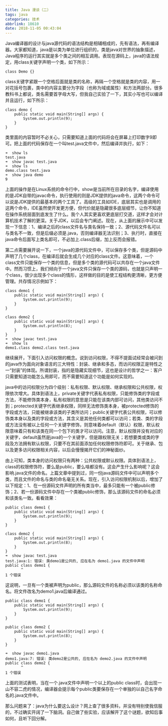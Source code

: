 ```yaml
---
title: Java 漫谈（二）
tags: java
categories: 技术
abbrlink: 18610
date: 2018-11-05 00:43:04
---
```

Java编译器的设计与java源代码的语法结构是相辅相成的，先有语法，再有编译器。大家都知道，java是以类为单位进行组织的，类是java对世界的抽象描述，Java程序的运行其实就是多个类之间的相互调用。表现在源码上，java的语法规定，用class关键字声明一个类，如下所示：
```
class Demo {}
```
class关键字紧跟一个空格后面就是类的名称，再隔一个空格就是类的内容，用一对花括号包裹，类中的内容主要分为字段（也称为域或属性）和方法两部分。很多教科书上都说，类名需要首字母大写，但我自己实验了一下，其实小写也可以编译并且运行，如下所示：
```
class demo {
    public static void main(String[] args) {
        System.out.println(9);
    }
}
```
<!-- more -->
类里面的内容暂时不必关心，只需要知道上面的代码将会在屏幕上打印数字9即可。把上面的代码保存在一个叫test.java文件中，然后编译并执行，如下：
```
➜  show ls
test.java
➜  show javac test.java
➜  show ls
demo.class test.java
➜  show java demo
9
```
上面的操作是在Linux系统的命令行中，show是当前所在目录的名字，编译使用的是JDK自带的javac命令，执行使用的则是JDK提供的java命令，这两个命令可以说是JDK提供的最基本的两个工具了。高级的工具如IDE，底层其实也是调用的这两个命令，IDE虽然使开发更方便，但代价就是隐藏很多底层细节，让你不知道在操作系统层面到底发生了什么。我个人其实更喜欢更底层打交道，这样才会对计算机技术了解的更深。关于JDK，以后会专门阐述。现在，从上面的展示中可以发现一下信息：1、编译之后的class文件名与类名保持一致；2、源代码文件名可以与类名不一致，但是后缀必须是.java，否则编译器无法识别；3、执行时，直接在java命令后面写上类名即可，不必加上.class后缀，加上反而会报错。

第二点需要展开说一下，一个java的源代码文件中，可以保存多个类，但是源码中声明了几个class，在编译后就会生成几个对应的class文件。这意味着，一个class文件只能保存一个类的信息，但是多个类的源代码可以共存在一个java文件中。然而习惯上，我们倾向于一个java文件只保存一个类的源码，也就是只声明一个class，很少出现多个class的情形，这样做的目的是使工程结构更清晰，更方便管理。共存情况示例如下：
```
class demo1 {
    public static void main(String[] args) {
        System.out.println(9);
    }
}
```
```
class demo2 {
    public static void main(String[] args) {
        System.out.println(8);
    }
}
➜  show javac test.java
➜  show ls
demo1.class demo2.class test.java
```
继续展开，下面引入访问权限的概念。说到访问权限，不得不提面试经常会被问到的java作为面向对象语言的三大特性：封装、继承和多态，而访问权限正是特性之一“封装”的体现。所谓封装，指的是隐藏实现细节，这也是设计的哲学之一：客户只需要知道功能怎么用即可，而不需要知道这个功能是如何实现的。

java中的访问权限分为四个级别：私有权限、默认权限、继承权限和公共权限，权限依次增大。具体到语法上，private关键字代表私有权限，只能修饰类的字段或方法，不能修饰类本身，私有权限的意思是只能在该类内部可访问，其他类访问不到；protected关键字代表继承权限，同样无法修饰类本身，被protected修饰的字段或方法，只能被继承该类的子类所访问；public关键字代表公共权限，可以修饰类本身以及类的字段或方法，其含义是其他任何类都可以访问；若类、类的字段或方法没有被以上任何一个关键字修饰，则意味着default（默认）权限，默认权限意味着只有和该类在同一个包下的类才可以访问。注意，默认权限并没有对应的关键字，default虽然是java的一个关键字，但是跟权限无关；若想要类或类的字段及方法拥有默认权限，只要不在其前面添加任何权限修饰符即可。关于继承、包以及更多访问权限相关内容，以后会慢慢揭开它们的神秘面纱。

由上可知，类本身的访问权限只有两种：公共权限或默认权限。具体到语法上，class的权限修饰符，要么是public，要么啥都没有。这会产生什么影响呢？这会影响.java文件的命名。上篇文章中提到过，同一份java源码文件中可以声明多个类，而且文件的命名与类的命名毫无关系。现在，引入访问权限机制以后，增加了以下规定：1、在一份源码文件声明的所有类当中，最多只能有一个被public修饰；2、若一份源码文件中存在一个类被public修饰，那么该源码文件的命名必须和该类名一致。看看效果：
```
public class demo1 {
    public static void main(String[] args) {
        System.out.println(9);
    }
}
```
```
class demo2 {
    public static void main(String[] args) {
        System.out.println(8);
    }
}
➜  show javac test.java
test.java:1: 错误: 类demo1是公共的, 应在名为 demo1.java 的文件中声明
public class demo1 {
       ^
1 个错误
```
这说明，一旦有一个类被声明为public，那么源码文件的名称必须以该类的名称命名。将文件改名为demo1.java后编译通过。
```
public class demo1 {  
    public static void main(String[] args) {
        System.out.println(9);
    }
}

public class demo2 {
    public static void main(String[] args) {
        System.out.println(8);
    }
}
```
```
➜  show javac demo1.java
demo1.java:7: 错误: 类demo2是公共的, 应在名为 demo2.java 的文件中声明
public class demo2 {
       ^
1 个错误
```
上面的测试表明，当在一个.java文件中声明一个以上的public class时，会出现一山不容二虎的情况，编译器会提示每个public类要保存在一个单独的以自己名字命名的.java文件中。

那么问题来了：java为什么要这么设计？网上查了很多资料，并没有特别使我信服的，不过确实开阔了一下脑洞。自己做了些实验，应该解开了这个谜题，欲知后事如何，且听下回分解。